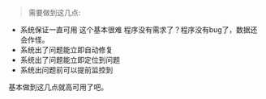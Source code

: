 
> 需要做到这几点:

- 系统保证一直可用 这个基本很难 程序没有需求了？程序没有bug了，数据还会作怪。
- 系统出了问题能立即自动修复
- 系统出了问题能立即定位到问题
- 系统出问题前可以提前监控到

基本做到这几点就高可用了吧。